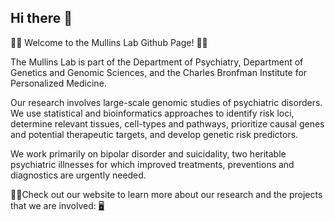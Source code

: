 ## Hi there 👋

🙋‍♀️ Welcome to the Mullins Lab Github Page! 🧬🪩

The Mullins Lab is part of the Department of Psychiatry, Department of Genetics and Genomic Sciences, and the Charles Bronfman Institute for Personalized Medicine. 

Our research involves large-scale genomic studies of psychiatric disorders. We use statistical and bioinformatics approaches to identify risk loci, determine relevant tissues, cell-types and pathways, prioritize causal genes and potential therapeutic targets, and develop genetic risk predictors. 

We work primarily on bipolar disorder and suicidality, two heritable psychiatric illnesses for which improved treatments, preventions and diagnostics are urgently needed.

👩‍💻Check out our website to learn more about our research and the projects that we are involved: [🖥️](https://labs.icahn.mssm.edu/mullinslab/)

<!--

**Here are some ideas to get you started:**

🙋‍♀️ A short introduction - what is your organization all about?
🌈 Contribution guidelines - how can the community get involved?
👩‍💻 Useful resources - where can the community find your docs? Is there anything else the community should know?
🍿 Fun facts - what does your team eat for breakfast?
🧙 Remember, you can do mighty things with the power of [Markdown](https://docs.github.com/github/writing-on-github/getting-started-with-writing-and-formatting-on-github/basic-writing-and-formatting-syntax)
-->
